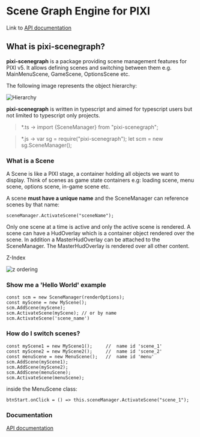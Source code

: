 # Scene Graph Engine for PIXI

Link to [API documentation](https://enriko-riba.github.io/pixi-scenegraph/generated/index.html)

## What is pixi-scenegraph?
**pixi-scenegraph** is a package providing scene management features for PIXI v5.
It allows defining scenes and switching between them e.g. MainMenuScene, GameScene, OptionsScene etc.

The following image represents the object hierarchy:

![Hierarchy](https://enriko-riba.github.io/pixi-scenegraph/img/Hierarchy.png "Object hierarchy")

**pixi-scenegraph** is written in typescript and aimed for typescript users but not limited to typescript only projects.
>*.ts -> import {SceneManager} from "pixi-scenegraph";

>*.js -> var sg = require("pixi-scenegraph"); let scm = new sg.SceneManager();

### What is a Scene
A Scene is like a PIXI stage, a container holding all objects we want to display. Think of scenes as game state containers e.g: loading scene, menu scene, options scene, in-game scene etc. 

A scene **must have a unique name** and the SceneManager can reference scenes by that name:

    sceneManager.ActivateScene("sceneName");

Only one scene at a time is active and only the active scene is rendered. A scene can have a HudOverlay which is a container object rendered over the scene. In addition a MasterHudOverlay can be attached to the SceneManager. The MasterHudOverlay is rendered over all other content.

Z-Index

![z ordering](https://enriko-riba.github.io/pixi-scenegraph/img/zindex.png "Z Ordering")

### Show me a 'Hello World' example
    const scm = new SceneManager(renderOptions);
    const myScene = new MyScene();
    scm.AddScene(myScene);
    scm.ActivateScene(myScene); // or by name scm.ActivateScene('scene_name')

### How do I switch scenes?
    const myScene1 = new MyScene1();     //  name id 'scene_1'
    const myScene2 = new MyScene2();     //  name id 'scene_2'
    const menuScene = new MenuScene();   //  name id 'menu'
    scm.AddScene(myScene1);
    scm.AddScene(myScene2);
    scm.AddScene(menuScene);
    scm.ActivateScene(menuScene);

inside the MenuScene class:

    btnStart.onClick = () => this.sceneManager.ActivateScene("scene_1");

### Documentation
[API documentation](https://enriko-riba.github.io/pixi-scenegraph/generated/index.html)
